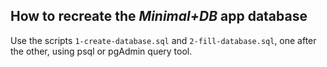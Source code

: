 
## How to recreate the _Minimal+DB_ app database 

Use the scripts `1-create-database.sql` and `2-fill-database.sql`, one after the other, using psql or pgAdmin query tool.